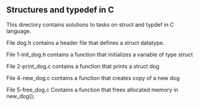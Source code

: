 ## Structures and typedef in C

This directory contains solutions to tasks on struct and typdef in C language.

File dog.h contains a header file that defines a struct datatype.

File 1-init_dog.h contains a function that initializes a variable of type struct

File 2-print_dog.c contains a function that prints a struct dog

File 4-new_dog.c contains a function that creates copy of a new dog

File 5-free_dog.c Contains a function that frees allocated memory in new_dog();
